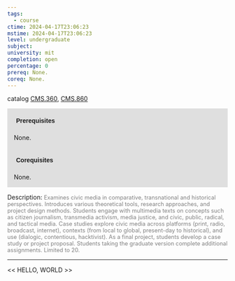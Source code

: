 ```yaml
---
tags:
  - course
ctime: 2024-04-17T23:06:23
mstime: 2024-04-17T23:06:23
level: undergraduate
subject: 
university: mit
completion: open
percentage: 0
prereq: None.
coreq: None.
---
```


catalog [CMS.360](http://student.mit.edu/catalog/mCMSa.html#CMS.360), [CMS.860](http://student.mit.edu/catalog/mCMSa.html#CMS.860)

<span style="display: block; padding: 15px; background-color: rgb(100, 100, 100, 0.2);"><font id="m_prereq67_0" style="display: block; font-family: Arial, sans-serif; font-weight: bold; padding: 5px">Prerequisites</font><br><span id="prereq67_0">None.</span></span>
<span style="display: block; padding: 15px; background-color: rgb(100, 100, 100, 0.2);"><font id="m_coreq67_0" style="display: block; font-family: Arial, sans-serif; font-weight: bold; padding: 5px">Corequisites</font><br><span id="coreq67_0">None.</span></span>

<font style="">Description:</font>
<font style="color: grey; font-size: 0.8rem;">Examines civic media in comparative, transnational and historical perspectives. Introduces various theoretical tools, research approaches, and project design methods. Students engage with multimedia texts on concepts such as citizen journalism, transmedia activism, media justice, and civic, public, radical, and tactical media. Case studies explore civic media across platforms (print, radio, broadcast, internet), contexts (from local to global, present-day to historical), and use (dialogic, contentious, hacktivist). As a final project, students develop a case study or project proposal. Students taking the graduate version complete additional assignments. Limited to 20.</font>



---

<< HELLO, WORLD >>
